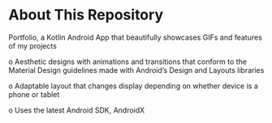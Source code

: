 # About This Repository

Portfolio, a Kotlin Android App that beautifully showcases GIFs and features of my projects

o	Aesthetic designs with animations and transitions that conform to the Material Design guidelines made with Android’s Design and Layouts libraries

o	Adaptable layout that changes display depending on whether device is a phone or tablet

o	Uses the latest Android SDK, AndroidX
